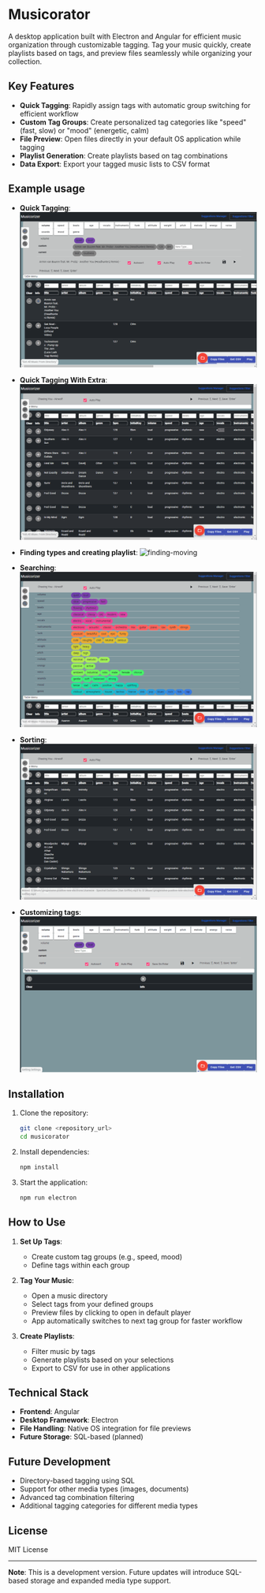 # Musicorator

A desktop application built with Electron and Angular for efficient music organization through customizable tagging. Tag your music quickly, create playlists based on tags, and preview files seamlessly while organizing your collection.

## Key Features

- **Quick Tagging**: Rapidly assign tags with automatic group switching for efficient workflow
- **Custom Tag Groups**: Create personalized tag categories like "speed" (fast, slow) or "mood" (energetic, calm)
- **File Preview**: Open files directly in your default OS application while tagging
- **Playlist Generation**: Create playlists based on tag combinations
- **Data Export**: Export your tagged music lists to CSV format

## Example usage

- **Quick Tagging**:
  ![tagging](/showcase-images/musicorator-tagging.gif)

- **Quick Tagging With Extra**:
  ![tagging-extra](/showcase-images/musicorator-tagging-extra.gif)

- **Finding types and creating playlist**:
  ![finding-moving](/showcase-images/musicorator-finding-moving.gif)

- **Searching**:
  ![searching](/showcase-images/musicorator-searching.gif)

- **Sorting**:
  ![sorting](/showcase-images/musicorator-sorting.gif)

- **Customizing tags**:
  ![tag-management](/showcase-images/musicorator-tag-management.gif)

## Installation

1. Clone the repository:

   ```bash
   git clone <repository_url>
   cd musicorator
   ```

2. Install dependencies:

   ```bash
   npm install
   ```

3. Start the application:
   ```bash
   npm run electron
   ```

## How to Use

1. **Set Up Tags**:

   - Create custom tag groups (e.g., speed, mood)
   - Define tags within each group

2. **Tag Your Music**:

   - Open a music directory
   - Select tags from your defined groups
   - Preview files by clicking to open in default player
   - App automatically switches to next tag group for faster workflow

3. **Create Playlists**:
   - Filter music by tags
   - Generate playlists based on your selections
   - Export to CSV for use in other applications

## Technical Stack

- **Frontend**: Angular
- **Desktop Framework**: Electron
- **File Handling**: Native OS integration for file previews
- **Future Storage**: SQL-based (planned)

## Future Development

- Directory-based tagging using SQL
- Support for other media types (images, documents)
- Advanced tag combination filtering
- Additional tagging categories for different media types

## License

MIT License

---

**Note**: This is a development version. Future updates will introduce SQL-based storage and expanded media type support.
